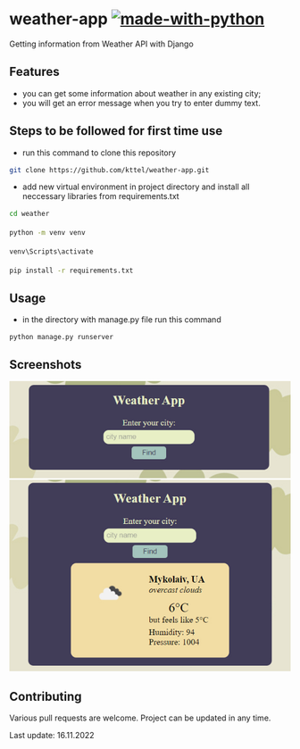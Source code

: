# weather-app [![made-with-python](https://img.shields.io/badge/Made%20with-Python-1f425f.svg)](https://www.python.org/)
Getting information from Weather API with Django

## Features

- you can get some information about weather in any existing city;
- you will get an error message when you try to enter dummy text.

## Steps to be followed for first time use
- run this command to clone this repository
```bash
git clone https://github.com/kttel/weather-app.git
```
- add new virtual environment in project directory and install all neccessary libraries from requirements.txt
```bash
cd weather

python -m venv venv

venv\Scripts\activate

pip install -r requirements.txt
```

## Usage

- in the directory with manage.py file run this command
```
python manage.py runserver
```

## Screenshots

<p align="center">
  <img src="https://github.com/kttel/weather-app/blob/main/images/1.jpg?raw=true" alt="Page view"/>
  <img src="https://github.com/kttel/weather-app/blob/main/images/2.jpg?raw=true" alt="Search result"/>
</p>

## Contributing
Various pull requests are welcome. Project can be updated in any time.

Last update: 16.11.2022
